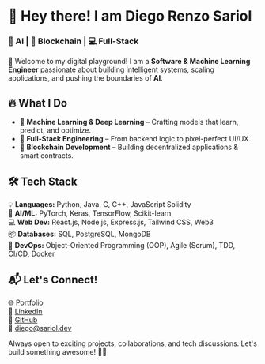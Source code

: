 # 🚀 Hey there! I am Diego Renzo Sariol  
### 🧠 AI | 🔗 Blockchain | 💻 Full-Stack  

👋 Welcome to my digital playground! I am a **Software & Machine Learning Engineer** passionate about building intelligent systems, scaling applications, and pushing the boundaries of **AI**.  

## 🔥 What I Do  
- 🤖 **Machine Learning & Deep Learning** – Crafting models that learn, predict, and optimize.  
- 🧩 **Full-Stack Engineering** – From backend logic to pixel-perfect UI/UX.  
- 🔗 **Blockchain Development** – Building decentralized applications & smart contracts.  

## 🛠 Tech Stack  
💡 **Languages:** Python, Java, C, C++, JavaScript Solidity  
🧠 **AI/ML:** PyTorch, Keras, TensorFlow, Scikit-learn  
💻 **Web Dev:** React.js, Node.js, Express.js, Tailwind CSS, Web3  
📦 **Databases:** SQL, PostgreSQL, MongoDB  
🚀 **DevOps:** Object-Oriented Programming (OOP), Agile (Scrum), TDD, CI/CD, Docker

## 📬 Let's Connect!  
🌐 [Portfolio](https://sariol.dev)  
💼 [LinkedIn](https://linkedin.com/in/sariold/)  
📂 [GitHub](https://github.com/sariold)  
📧 diego@sariol.dev  

Always open to exciting projects, collaborations, and tech discussions. Let's build something awesome! 🚀🔥  

